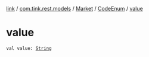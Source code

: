 [link](../../../index.md) / [com.tink.rest.models](../../index.md) / [Market](../index.md) / [CodeEnum](index.md) / [value](./value.md)

# value

`val value: `[`String`](https://kotlinlang.org/api/latest/jvm/stdlib/kotlin/-string/index.html)